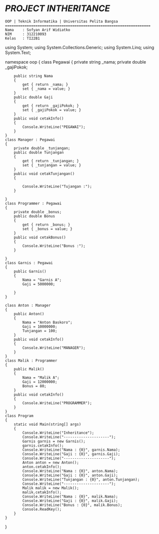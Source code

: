 # _**PROJECT INTHERITANCE**_

    OOP | Teknik Informatika | Universitas Pelita Bangsa
    ===================================================================
    Nama    : Sofyan Arif Widiatko
    NIM     : 312210093
    Kelas   : TI22B1

using System;
using System.Collections.Generic;
using System.Linq;
using System.Text;

namespace oop
{
class Pegawai
{
private string \_nama;
private double \_gajiPokok;

        public string Nama
        {
            get { return _nama; }
            set { _nama = value; }
        }
        public double Gaji
        {
            get { return _gajiPokok; }
            set { _gajiPokok = value; }
        }
        public void cetakInfo()
        {
            Console.WriteLine("PEGAWAI");
        }
    }
    class Manager : Pegawai
    {
        private double _tunjangan;
        public double Tunjangan
        {
            get { return _tunjangan; }
            set { _tunjangan = value; }
        }
        public void cetakTunjangan()
        {

            Console.WriteLine("Tujangan :");
        }

    }
    class Programmer : Pegawai
    {
        private double _bonus;
        public double Bonus
        {
            get { return _bonus; }
            set { _bonus = value; }
        }
        public void cetakBonus()
        {
            Console.WriteLine("Bonus :");
        }

    }
    class Garnis : Pegawai
    {
        public Garnis()
        {
            Nama = "Garnis A";
            Gaji = 5000000;

        }
    }

    class Anton : Manager
    {
        public Anton()
        {
            Nama = "Anton Baskoro";
            Gaji = 10000000;
            Tunjangan = 100;
        }
        public void cetakInfo()
        {
            Console.WriteLine("MANAGER");
        }
    }
    class Malik : Programmer
    {
        public Malik()
        {
            Nama = "Malik A";
            Gaji = 12000000;
            Bonus = 80;
        }
        public void cetakInfo()
        {
            Console.WriteLine("PROGRAMMER");
        }
    }
    class Program
    {
        static void Main(string[] args)
        {
            Console.WriteLine("Inheritance");
            Console.WriteLine("---------------------");
            Garnis garnis = new Garnis();
            garnis.cetakInfo();
            Console.WriteLine("Nama : {0}", garnis.Nama);
            Console.WriteLine("Gaji : {0}", garnis.Gaji);
            Console.WriteLine("---------------------");
            Anton anton = new Anton();
            anton.cetakInfo();
            Console.WriteLine("Nama : {0}", anton.Nama);
            Console.WriteLine("Gaji : {0}", anton.Gaji);
            Console.WriteLine("Tunjangan : {0}", anton.Tunjangan);
            Console.WriteLine("---------------------");
            Malik malik = new Malik();
            malik.cetakInfo();
            Console.WriteLine("Nama : {0}", malik.Nama);
            Console.WriteLine("Gaji : {0}", malik.Gaji);
            Console.WriteLine("Bonus : {0}", malik.Bonus);
            Console.ReadKey();
        }
    }

}
